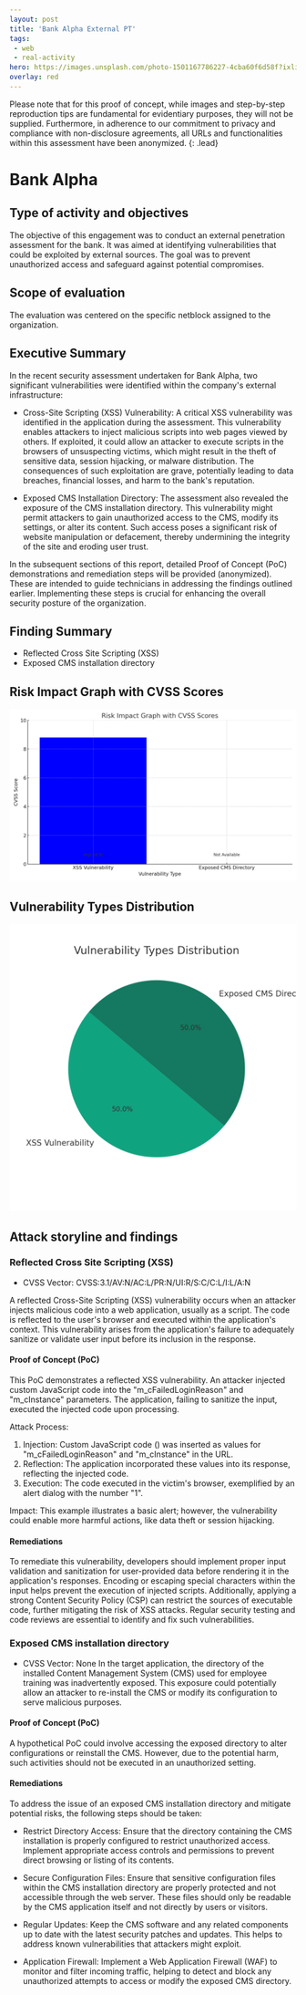 ```yaml
---
layout: post
title: 'Bank Alpha External PT'
tags:
 - web
 - real-activity
hero: https://images.unsplash.com/photo-1501167786227-4cba60f6d58f?ixlib=rb-4.0.3&ixid=M3wxMjA3fDB8MHxwaG90by1wYWdlfHx8fGVufDB8fHx8fA%3D%3D&auto=format&fit=crop&w=1470&q=80
overlay: red
---
```


Please note that for this proof of concept, while images and step-by-step reproduction tips are fundamental for evidentiary purposes, they will not be supplied. Furthermore, in adherence to our commitment to privacy and compliance with non-disclosure agreements, all URLs and functionalities within this assessment have been anonymized.  {: .lead} <!--break-->

# Bank Alpha

## Type of activity and objectives
The objective of this engagement was to conduct an external penetration assessment for the bank. It was aimed at identifying vulnerabilities that could be exploited by external sources. The goal was to prevent unauthorized access and safeguard against potential compromises.
## Scope of evaluation
The evaluation was centered on the specific netblock assigned to the organization.
## Executive Summary
In the recent security assessment undertaken for Bank Alpha, two significant vulnerabilities were identified within the company's external infrastructure:

- Cross-Site Scripting (XSS) Vulnerability: A critical XSS vulnerability was identified in the application during the assessment. This vulnerability enables attackers to inject malicious scripts into web pages viewed by others. If exploited, it could allow an attacker to execute scripts in the browsers of unsuspecting victims, which might result in the theft of sensitive data, session hijacking, or malware distribution. The consequences of such exploitation are grave, potentially leading to data breaches, financial losses, and harm to the bank's reputation.

- Exposed CMS Installation Directory: The assessment also revealed the exposure of the CMS installation directory. This vulnerability might permit attackers to gain unauthorized access to the CMS, modify its settings, or alter its content. Such access poses a significant risk of website manipulation or defacement, thereby undermining the integrity of the site and eroding user trust.

In the subsequent sections of this report, detailed Proof of Concept (PoC) demonstrations and remediation steps will be provided (anonymized). These are intended to guide technicians in addressing the findings outlined earlier. Implementing these steps is crucial for enhancing the overall security posture of the organization.

## Finding Summary
- Reflected Cross Site Scripting (XSS)
- Exposed CMS installation directory

## Risk Impact Graph with CVSS Scores

![](https://raw.githubusercontent.com/blitz0p3rations/blitz0p3rations.github.io/master/uploads/alpha1.png)

## Vulnerability Types Distribution

![](https://raw.githubusercontent.com/blitz0p3rations/blitz0p3rations.github.io/master/uploads/alpha2.png)

## Attack storyline and findings
### Reflected Cross Site Scripting (XSS) 
- CVSS Vector: CVSS:3.1/AV:N/AC:L/PR:N/UI:R/S:C/C:L/I:L/A:N

A reflected Cross-Site Scripting (XSS) vulnerability occurs when an attacker injects malicious code into a web application, usually as a script. The code is reflected to the user's browser and executed within the application's context. This vulnerability arises from the application's failure to adequately sanitize or validate user input before its inclusion in the response.

#### Proof of Concept (PoC) 
This PoC demonstrates a reflected XSS vulnerability. An attacker injected custom JavaScript code into the "m_cFailedLoginReason" and "m_cInstance" parameters. The application, failing to sanitize the input, executed the injected code upon processing.

Attack Process:

1. Injection: Custom JavaScript code (<script>alert(1)</script>) was inserted as values for "m_cFailedLoginReason" and "m_cInstance" in the URL.
2. Reflection: The application incorporated these values into its response, reflecting the injected code.
3. Execution: The code executed in the victim's browser, exemplified by an alert dialog with the number "1".

Impact: This example illustrates a basic alert; however, the vulnerability could enable more harmful actions, like data theft or session hijacking.

#### Remediations
To remediate this vulnerability, developers should implement proper input validation and sanitization for user-provided data before rendering it in the application's responses. Encoding or escaping special characters within the input helps prevent the execution of injected scripts. Additionally, applying a strong Content Security Policy (CSP) can restrict the sources of executable code, further mitigating the risk of XSS attacks. Regular security testing and code reviews are essential to identify and fix such vulnerabilities.

### Exposed CMS installation directory
- CVSS Vector: None
In the target application, the directory of the installed Content Management System (CMS) used for employee training was inadvertently exposed. This exposure could potentially allow an attacker to re-install the CMS or modify its configuration to serve malicious purposes.
#### Proof of Concept (PoC) 
A hypothetical PoC could involve accessing the exposed directory to alter configurations or reinstall the CMS. However, due to the potential harm, such activities should not be executed in an unauthorized setting.
#### Remediations
To address the issue of an exposed CMS installation directory and mitigate potential risks, the following steps should be taken:

- Restrict Directory Access: Ensure that the directory containing the CMS installation is properly configured to restrict unauthorized access. Implement appropriate access controls and permissions to prevent direct browsing or listing of its contents.

- Secure Configuration Files: Ensure that sensitive configuration files within the CMS installation directory are properly protected and not accessible through the web server. These files should only be readable by the CMS application itself and not directly by users or visitors.

- Regular Updates: Keep the CMS software and any related components up to date with the latest security patches and updates. This helps to address known vulnerabilities that attackers might exploit.

- Application Firewall: Implement a Web Application Firewall (WAF) to monitor and filter incoming traffic, helping to detect and block any unauthorized attempts to access or modify the exposed CMS directory.

